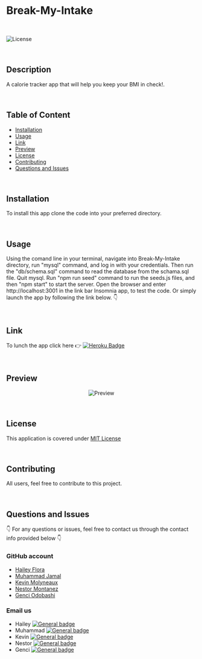# Break-My-Intake

</br>
  
  ![License](https://img.shields.io/badge/License-MIT%20License-blue.svg)
  
  </br>
  
  ## Description
  
  A calorie tracker app that will help you keep your BMI in check!.
  
  </br>

  ## Table of Content
  
  - [Installation](#installation)
  - [Usage](#usage)
  - [Link](#link)
  - [Preview](#preview)
  - [License](#license)
  - [Contributing](#contributing)
  - [Questions and Issues](#questions-and-issues)

  </br>

  ## Installation
  
  To install this app clone the code into your preferred directory.
  
  </br>
  
  ## Usage
  
  Using the comand line in your terminal, navigate into Break-My-Intake directory, run "mysql" command, and log in with your credentials. 
  Then run the "db/schema.sql" command to read the database from the schama.sql file. Quit mysql. 
  Run "npm run seed" command to run the seeds.js files, and then "npm start" to start the server. 
  Open the browser and enter http://localhost:3001 in the link bar Insomnia app, to test the code. 
  Or simply launch the app by following the link below. 👇
  
  </br>
  
  ## Link
  
  To lunch the app click here  👉  [![Heroku Badge](https://www.herokucdn.com/deploy/button.svg)]()

  </br>
  
  ## Preview
  
  <div align = "center">
  
  ![Preview]()
  
  </div>
  
  </br>
  
  ## License
  
  
  This application is covered under [MIT License](https://choosealicense.com/licenses/mit/)
  
  </br>
  
  ## Contributing
  
  All users, feel free to contribute to this project.
  
  </br>
 
  ## Questions and Issues
  
  👇 For any questions or issues, feel free to contact us through the contact info provided below 👇
  
  ### GitHub account  
  
  - [Hailey Flora](https://github.com/Hflora2010)
  - [Muhammad Jamal](https://github.com/jamalm06)
  - [Kevin Molyneaux](https://github.com/molyneauxk93)
  - [Nestor Montanez](https://github.com)
  - [Genci Odobashi](https://github.com/odobashigenci)
  
  ### Email us
  - Hailey [![General badge](https://img.shields.io/badge/Gmail-D14836?style=for-the-badge&logo=gmail&logoColor=white)](mailto:idk@yahoo.com)
  - Muhammad [![General badge](https://img.shields.io/badge/Gmail-D14836?style=for-the-badge&logo=gmail&logoColor=white)](mailto:idk@yahoo.com)
  - Kevin [![General badge](https://img.shields.io/badge/Gmail-D14836?style=for-the-badge&logo=gmail&logoColor=white)](mailto:idk@yahoo.com)
  - Nestor [![General badge](https://img.shields.io/badge/Gmail-D14836?style=for-the-badge&logo=gmail&logoColor=white)](mailto:idk@yahoo.com)
  - Genci [![General badge](https://img.shields.io/badge/Gmail-D14836?style=for-the-badge&logo=gmail&logoColor=white)](mailto:odobashigenci@gmail.com)
